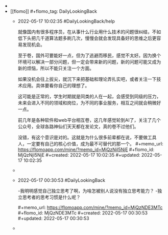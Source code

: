 -
- [[flomo]]
  #+flomo_tag: DailyLookingBack
	- 2022-05-17 10:02:35
	   #DailyLookingBack/help 
	  
	  就像国内有很多程序员，在从事什么行业用什么技术的问题很纠结，不如低下头把几千道算法题多刷几次，慢慢会就会发现具备好的思维之后更容易发现机会。 
	   
	  至于卷，国外可要能好一点，但为了逃避而移民，感觉不太好。因为换个环境可以解决一部分问题，但一定会带来新的问题，新的问题可能又成为新的烦恼，所以不能只关注一个方面。
	  
	  如果没机会往上拔尖，就沉下来把基础和理论弄扎实吧，或者关注一下技术应用。具体要看你自己的理想了。
	  
	  这可能是正常的，学生时期就是同类的人在一起，会感受到同级的压力，未来会进入不同的领域和岗位，为不同的事业服务，相互之间就会稍微好一点。
	  
	  前几年是各种软件和web平台相互卷，这几年感觉轮到AI了，关注了几个公众号，全球各路神仙们天天都在发论文，真的卷不过他们。
	  
	  没错，有这个意识是对的。这就是为什么很多前辈都在说，不要做工具人，一定要有自己的核心价值，成为最不可替代的那一个。
	  #+memo_url: https://flomoapp.com/mine/?memo_id=MjQzNjI5NjE
	  #+flomo_id: MjQzNjI5NjE
	  #+created: 2022-05-17 10:02:35
	  #+updated: 2022-05-17 10:02:35
	-
	- 2022-05-17 00:30:53
	   #DailyLookingBack 
	  
	  -我明明感觉自己独立思考了啊，为啥怎被别人说没有独立思考能力？
	  -独立思考者的思考习惯是什么呢？
	  
	  #+memo_url: https://flomoapp.com/mine/?memo_id=MjQzNDE3MTc
	  #+flomo_id: MjQzNDE3MTc
	  #+created: 2022-05-17 00:30:53
	  #+updated: 2022-05-17 00:30:53
	-